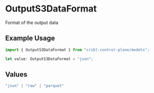 # OutputS3DataFormat

Format of the output data

## Example Usage

```typescript
import { OutputS3DataFormat } from "cribl-control-plane/models";

let value: OutputS3DataFormat = "json";
```

## Values

```typescript
"json" | "raw" | "parquet"
```